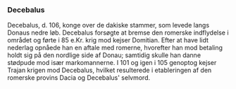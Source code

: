 ### Decebalus


Decebalus, d. 106, konge over de dakiske stammer, som levede langs Donaus nedre løb. Decebalus forsøgte at bremse den romerske indflydelse i området og førte i 85 e.Kr. krig mod kejser Domitian. Efter at have lidt nederlag opnåede han en aftale med romerne, hvorefter han mod betaling holdt sig på den nordlige side af Donau; samtidig skulle han danne stødpude mod især markomannerne. I 101 og igen i 105 genoptog kejser Trajan krigen mod Decebalus, hvilket resulterede i etableringen af den romerske provins Dacia og Decebalus' selvmord.